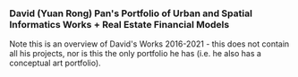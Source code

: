 
### David (Yuan Rong) Pan's Portfolio of Urban and Spatial Informatics Works + Real Estate Financial Models

Note this is an overview of David's Works 2016-2021 - this does not contain all his projects, nor is this the only portfolio he has (i.e. he also has a conceptual art portfolio).